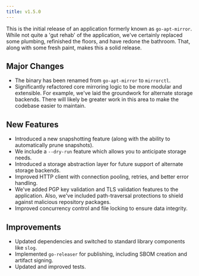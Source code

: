 ```yaml
---
title: v1.5.0
---
```


This is the initial release of an application formerly known as `go-apt-mirror`.
While not quite a 'gut rehab' of the application, we've certainly replaced some
plumbing, refinished the floors, and have redone the bathroom. That, along with some fresh
paint, makes this a solid release.

## Major Changes

- The binary has been renamed from `go-apt-mirror` to `mirrorctl`.
- Significantly refactored core mirroring logic to be more modular and extensible. For example,
  we've laid the groundwork for alternate storage backends. There will likely be greater work in
  this area to make the codebase easier to maintain.

## New Features

- Introduced a new snapshotting feature (along with the ability to automatically
  prune snapshots).
- We include a `--dry-run` feature which allows you to anticipate storage needs.
- Introduced a storage abstraction layer for future support of alternate storage backends.
- Improved HTTP client with connection pooling, retries, and better error handling.
- We've added PGP key validation and TLS validation features to the application. Also, we've
  included path-traversal protections to shield against malicious repository packages.
- Improved concurrency control and file locking to ensure data integrity.

## Improvements

- Updated dependencies and switched to standard library components like `slog`.
- Implemented `go-releaser` for publishing, including SBOM creation and artifact signing.
- Updated and improved tests.
